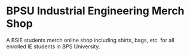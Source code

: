 # BPSU Industrial Engineering Merch Shop
  A BSIE students merch online shop including shirts, bags, etc. for all enrolled IE students in BPS University. 
